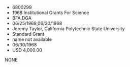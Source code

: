 * 6800299
* 1968 Institutional Grants For Science
* BFA,DGA
* 06/25/1968,06/30/1968
* Jeremy Taylor, California Polytechnic State University
* Standard Grant
*   name not available
* 06/30/1968
* USD 4,000.00

NONE